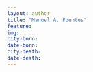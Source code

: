 ```yaml
---
layout: author
title: "Manuel A. Fuentes"
feature: 
img:
city-born: 
date-born: 
city-death: 
date-death:
---
```

